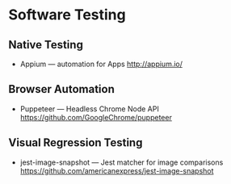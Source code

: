 # Software Testing

## Native Testing

* Appium — automation for Apps
  http://appium.io/

## Browser Automation

* Puppeteer — Headless Chrome Node API
  https://github.com/GoogleChrome/puppeteer
  
## Visual Regression Testing

* jest-image-snapshot — Jest matcher for image comparisons
  https://github.com/americanexpress/jest-image-snapshot
